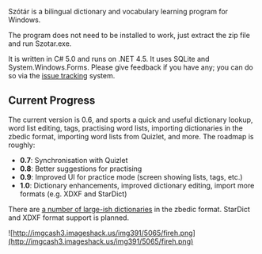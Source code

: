 Szótár is a bilingual dictionary and vocabulary learning program for Windows.

The program does not need to be installed to work, just extract the zip file and run Szotar.exe.

It is written in C# 5.0 and runs on .NET 4.5. It uses SQLite and System.Windows.Forms. Please give feedback if you have any; you can do so via the [issue tracking](http://code.google.com/p/szotar/issues/entry?template=Defect%20report%20from%20user) system.

## Current Progress ##
The current version is 0.6, and sports a quick and useful dictionary lookup, word list editing, tags, practising word lists, importing dictionaries in the zbedic format, importing word lists from Quizlet, and more. The roadmap is roughly:
  * **0.7**: Synchronisation with Quizlet
  * **0.8**: Better suggestions for practising
  * **0.9**: Improved UI for practice mode (screen showing lists, tags, etc.)
  * **1.0**: Dictionary enhancements, improved dictionary editing, import more formats (e.g. XDXF and StarDict)

There are [a number of large-ish dictionaries](http://bedic.sourceforge.net/dict-list-keyword-lang.html) in the zbedic format. StarDict and XDXF format support is planned.

![http://imgcash3.imageshack.us/img391/5065/fireh.png](http://imgcash3.imageshack.us/img391/5065/fireh.png)
